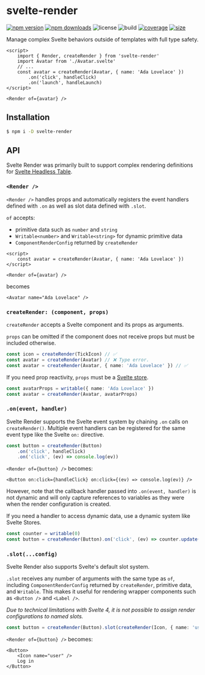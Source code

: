 # svelte-render

[![npm version](http://img.shields.io/npm/v/@humanspeak/svelte-render.svg)](https://www.npmjs.com/package/svelte-render)
[![npm downloads](https://img.shields.io/npm/dm/@humanspeak/svelte-render.svg)](https://www.npmjs.com/package/svelte-render)
![license](https://img.shields.io/npm/l/svelte-render)
![build](https://img.shields.io/github/actions/workflow/status/humanspeak/svelte-render/publish.yml)
[![coverage](https://coveralls.io/repos/github/humanspeak/svelte-render/badge.svg?branch=main)](https://coveralls.io/github/humanspeak/svelte-render?branch=main)
[![size](https://img.shields.io/bundlephobia/min/@humanspeak/svelte-render)](https://bundlephobia.com/result?p=@humanspeak/svelte-render)

Manage complex Svelte behaviors outside of templates with full type safety.

```svelte
<script>
    import { Render, createRender } from 'svelte-render'
    import Avatar from './Avatar.svelte'
    // ...
    const avatar = createRender(Avatar, { name: 'Ada Lovelace' })
        .on('click', handleClick)
        .on('launch', handleLaunch)
</script>

<Render of={avatar} />
```

## Installation

```bash
$ npm i -D svelte-render
```

## API

Svelte Render was primarily built to support complex rendering definitions for [Svelte Headless Table](https://github.com/humanspeak/svelte-headless-table).

### `<Render />`

`<Render />` handles props and automatically registers the event handlers defined with `.on` as well as slot data defined with `.slot`.

`of` accepts:

- primitive data such as `number` and `string`
- `Writable<number>` and `Writable<string>` for dynamic primitive data
- `ComponentRenderConfig` returned by `createRender`

```svelte
<script>
    const avatar = createRender(Avatar, { name: 'Ada Lovelace' })
</script>

<Render of={avatar} />
```

becomes

```svelte
<Avatar name="Ada Lovelace" />
```

### `createRender: (component, props)`

`createRender` accepts a Svelte component and its props as arguments.

`props` can be omitted if the component does not receive props but must be included otherwise.

```ts
const icon = createRender(TickIcon) // ✅
const avatar = createRender(Avatar) // ❌ Type error.
const avatar = createRender(Avatar, { name: 'Ada Lovelace' }) // ✅
```

If you need prop reactivity, `props` must be a [Svelte store](https://svelte.dev/tutorial/writable-stores).

```ts
const avatarProps = writable({ name: 'Ada Lovelace' })
const avatar = createRender(Avatar, avatarProps)
```

### `.on(event, handler)`

Svelte Render supports the Svelte event system by chaining `.on` calls on `createRender()`. Multiple event handlers can be registered for the same event type like the Svelte `on:` directive.

```ts
const button = createRender(Button)
    .on('click', handleClick)
    .on('click', (ev) => console.log(ev))
```

`<Render of={button} />` becomes:

```svelte
<Button on:click={handleClick} on:click={(ev) => console.log(ev)} />
```

However, note that the callback handler passed into `.on(event, handler)` is not dynamic and will only capture references to variables as they were when the render configuration is created.

If you need a handler to access dynamic data, use a dynamic system like Svelte Stores.

```ts
const counter = writable(0)
const button = createRender(Button).on('click', (ev) => counter.update((c) => c + 1))
```

### `.slot(...config)`

Svelte Render also supports Svelte's default slot system.

`.slot` receives any number of arguments with the same type as `of`, including `ComponentRenderConfig` returned by `createRender`, primitive data, and `Writable`. This makes it useful for rendering wrapper components such as `<Button />` and `<Label />`.

_Due to technical limitations with Svelte 4, it is not possible to assign render configurations to named slots._

```ts
const button = createRender(Button).slot(createRender(Icon, { name: 'user' }), 'Log in')
```

`<Render of={button} />` becomes:

```svelte
<Button>
    <Icon name="user" />
    Log in
</Button>
```

